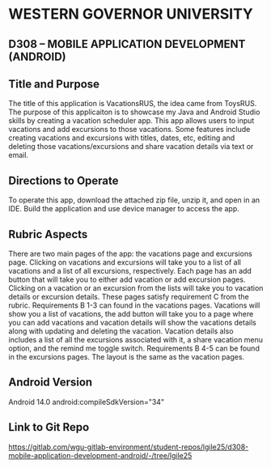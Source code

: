 # WESTERN GOVERNOR UNIVERSITY 
## D308 – MOBILE APPLICATION DEVELOPMENT (ANDROID)

## Title and Purpose
The title of this application is VacationsRUS, the idea came from ToysRUS.
The purpose of this applicaiton is to showcase my Java and Android Studio skills by creating a vacation scheduler app. This app allows users to
input vacations and add excursions to those vacations. Some features include creating vacations and excursions with titles, dates, etc, editing and deleting those vacations/excursions and share vacation details via text or email.

## Directions to Operate
To operate this app, download the attached zip file, unzip it, and open in an IDE.
Build the application and use device manager to access the app.

## Rubric Aspects
There are two main pages of the app: the vacations page and excursions page. Clicking on vacations and excursions will take you to a list of all vacations and a list of all excursions, respectively. Each page has an add button that will take you to either add vacation or add excursion pages. Clicking on a vacation or an excursion from the lists will take you to vacation details or excursion details. These pages satisfy requirement C from the rubric. Requirements B 1-3 can found in the vacations pages. Vacations will show you a list of vacations, the add button will take you to a page where you can add vacations and vacation details will show the vacations details along with updating and deleting the vacation. Vacation details also includes a list of all the excursions associated with it, a share vacation menu option, and the remind me toggle switch. Requirements B 4-5 can be found in the excursions pages. The layout is the same as the vacation pages.

## Android Version
Android 14.0
android:compileSdkVersion="34"

## Link to Git Repo
https://gitlab.com/wgu-gitlab-environment/student-repos/lgile25/d308-mobile-application-development-android/-/tree/lgile25

